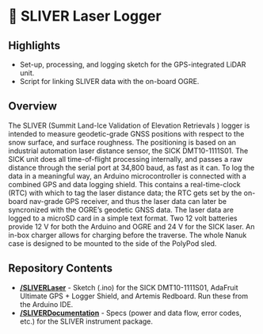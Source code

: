 # 🧊 SLIVER Laser Logger

## Highlights

- Set-up, processing, and logging sketch for the GPS-integrated LiDAR unit. 
- Script for linking SLIVER data with the on-board OGRE. 

## Overview

The SLIVER (Summit Land-Ice Validation of Elevation Retrievals ) logger is intended to measure geodetic-grade GNSS positions with respect to the snow surface, and surface roughness. The positioning is based on an industrial automation laser distance sensor, the SICK DMT10-1111S01. The SICK unit does all time-of-flight processing internally, and passes a raw distance through the serial port at 34,800 baud, as fast as it can. To log the data in a meaningful way, an Arduino microcontroller is connected with a combined GPS and data logging shield. This contains a real-time-clock (RTC) with which to tag the laser distance data; the RTC gets set by the on-board nav-grade GPS receiver, and thus the laser data can later be syncronized with the OGRE’s geodetic GNSS data. The laser data are logged to a microSD card in a simple text format. Two 12 volt batteries provide 12 V for both the Arduino and OGRE and 24 V for the SICK laser. An in-box charger allows for charging before the traverse. The whole Nanuk case is designed to be mounted to the side of the PolyPod sled.

## Repository Contents

* [**/SLIVERLaser**](./SLIVERLaser) -  Sketch (.ino) for the SICK DMT10-1111S01, AdaFruit Ultimate GPS + Logger Shield, and Artemis Redboard. Run these from the Arduino IDE.
* [**/SLIVERDocumentation**](./SLIVERDocumentation) -  Specs (power and data flow, error codes, etc.) for the SLIVER instrument package.